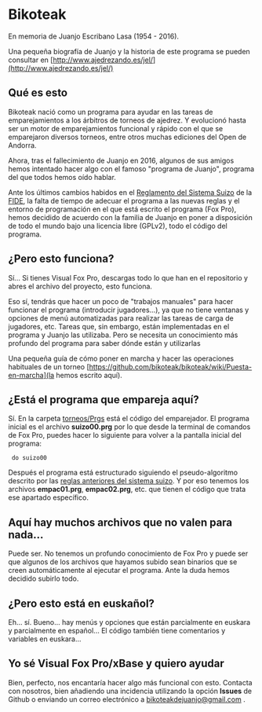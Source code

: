 # Bikoteak

En memoria de Juanjo Escribano Lasa (1954 - 2016). 

Una pequeña biografía de Juanjo y la historia de este programa se pueden consultar en [http://www.ajedrezando.es/jel/](http://www.ajedrezando.es/jel/)

## Qué es esto

Bikoteak nació como un programa para ayudar en las tareas de emparejamientos a los árbitros de torneos de ajedrez. Y evolucionó hasta ser un motor de emparejamientos funcional y rápido con el que se emparejaron diversos torneos, entre otros muchas ediciones del Open de Andorra.

Ahora, tras el fallecimiento de Juanjo en 2016, algunos de sus amigos hemos intentado hacer algo con el famoso "programa de Juanjo", programa del que todos hemos oído hablar. 

Ante los últimos cambios habidos en el [Reglamento del Sistema Suizo](http://www.fide.com/fide/handbook.html?id=18&view=category) de la [FIDE](http://www.fide.com), la falta de tiempo de adecuar el programa a las nuevas reglas y el entorno de programación en el que está escrito el programa (Fox Pro), hemos decidido de acuerdo con la familia de Juanjo en poner a disposición de todo el mundo bajo una licencia libre (GPLv2), todo el código del programa.

## ¿Pero esto funciona?

Sí... Si tienes Visual Fox Pro, descargas todo lo que han en el repositorio y abres el archivo del proyecto, esto funciona. 

Eso sí, tendrás que hacer un poco de "trabajos manuales" para hacer funcionar el programa (introducir jugadores...), ya que no tiene ventanas y opciones de menú automatizadas para realizar las tareas de carga de jugadores, etc. Tareas que, sin embargo, están implementadas en el programa y Juanjo las utilizaba. Pero se necesita un conocimiento más profundo del programa para saber dónde están y utilizarlas

Una pequeña guía de cómo poner en marcha y hacer las operaciones habituales de un torneo [https://github.com/bikoteak/bikoteak/wiki/Puesta-en-marcha](la hemos escrito aquí).

## ¿Está el programa que empareja aquí?

Sí. En la carpeta [torneos/Prgs](torneos/Prgs) está el código del emparejador. El programa inicial es el archivo **suizo00.prg** por lo que desde la terminal de comandos de Fox Pro, puedes hacer lo siguiente para volver a la pantalla inicial del programa:

``` do suizo00```

Después el programa está estructurado siguiendo el pseudo-algoritmo descrito por las [reglas anteriores del sistema suizo](http://www.fide.com/fide/handbook.html?id=167&view=article). Y por eso tenemos los archivos **empac01.prg**, **empac02.prg**, etc. que tienen el código que trata ese apartado específico.

## Aquí hay muchos archivos que no valen para nada...

Puede ser. No tenemos un profundo conocimiento de Fox Pro y puede ser que algunos de los archivos que hayamos subido sean binarios que se creen automáticamente al ejecutar el programa. Ante la duda hemos decidido subirlo todo.

## ¿Pero esto está en euskañol?

Eh... sí. Bueno... hay menús y opciones que están parcialmente en euskara y parcialmente en español... El código también tiene comentarios y variables en euskara...

## Yo sé Visual Fox Pro/xBase y quiero ayudar

Bien, perfecto, nos encantaría hacer algo más funcional con esto. Contacta con nosotros, bien añadiendo una incidencia utilizando la opción **Issues** de Github o enviando un correo electrónico a bikoteakdejuanjo@gmail.com .
